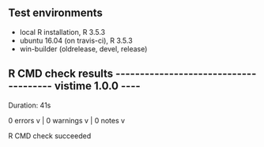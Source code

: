 ## Test environments
* local R installation, R 3.5.3
* ubuntu 16.04 (on travis-ci), R 3.5.3
* win-builder (oldrelease, devel, release)

  
## R CMD check results -------------------------------------- vistime 1.0.0 ----
Duration: 41s

0 errors v | 0 warnings v | 0 notes v

R CMD check succeeded

